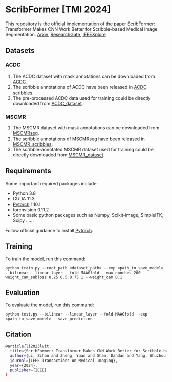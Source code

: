 # ScribFormer [TMI 2024]

This repository is the official implementation of the paper ScribFormer: Transformer Makes CNN Work Better for Scribble-based Medical Image Segmentation. [Arxiv](https://arxiv.org/abs/2402.02029), [ResearchGate](https://www.researchgate.net/publication/377930252_ScribFormer_Transformer_Makes_CNN_Work_Better_for_Scribble-based_Medical_Image_Segmentation), [IEEEXplore](https://ieeexplore.ieee.org/document/10423891)

## Datasets

### ACDC
1. The ACDC dataset with mask annotations can be downloaded from [ACDC](https://www.creatis.insa-lyon.fr/Challenge/acdc/).
2. The scribble annotations of ACDC have been released in [ACDC scribbles](https://vios-s.github.io/multiscale-adversarial-attention-gates/data). 
3. The pre-processed ACDC data used for training could be directly downloaded from [ACDC_dataset](https://github.com/HiLab-git/WSL4MIS/tree/main/data/ACDC).

### MSCMR
1. The MSCMR dataset with mask annotations can be downloaded from [MSCMRseg](https://zmiclab.github.io/zxh/0/mscmrseg19/data.html). 
2. The scribble annotations of MSCMRseg have been released in [MSCMR_scribbles](https://github.com/BWGZK/CycleMix/tree/main/MSCMR_scribbles). 
3. The scribble-annotated MSCMR dataset used for training could be directly downloaded from [MSCMR_dataset](https://github.com/BWGZK/CycleMix/tree/main/MSCMR_dataset).

## Requirements

Some important required packages include:
* Python 3.8
* CUDA 11.3
* [Pytorch](https://pytorch.org) 1.10.1.
* torchvision 0.11.2
* Some basic python packages such as Numpy, Scikit-image, SimpleITK, Scipy ......

Follow official guidance to install [Pytorch](https://pytorch.org).

## Training

To train the model, run this command:

```train
python train.py --root_path <dataset_path> --exp <path_to_save_model> --bilinear --linear_layer --fold MAAGfold --max_epoches 200 --weight_cam_subloss 0.25 0.5 0.75 1 --weight_cam 0.1
```

## Evaluation

To evaluate the model, run this command:

```eval
python test.py --bilinear --linear_layer --fold MAAGfold --exp <path_to_save_model> --save_prediction
```

## Citation

```bash
@article{li2023lvit,
  title={ScribFormer: Transformer Makes CNN Work Better for Scribble-based Medical Image Segmentation},
  author={Li, Zihan and Zheng, Yuan and Shan, Dandan and Yang, Shuzhou and Li, Qingde and Wang, Beizhan and Hong, Qingqi and Shen, Dinggang},
  journal={IEEE Transactions on Medical Imaging},
  year={2024},
  publisher={IEEE}
}
```
